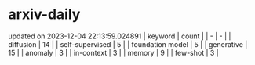 # arxiv-daily
updated on 2023-12-04 22:13:59.024891
| keyword | count |
| - | - |
| diffusion | 14 |
| self-supervised | 5 |
| foundation model | 5 |
| generative | 15 |
| anomaly | 3 |
| in-context | 3 |
| memory | 9 |
| few-shot | 3 |
